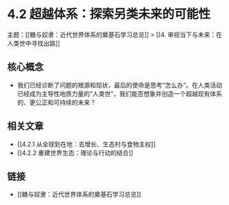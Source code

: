 # 4.2 超越体系：探索另类未来的可能性

主题：[[糖与奴隶：近代世界体系的奠基石学习总览]] > [[4. 审视当下与未来：在人类世中寻找出路]]

## 核心概念

- 我们已经诊断了问题的根源和现状，最后的使命是思考“怎么办”。在人类活动已经成为主导性地质力量的“人类世”，我们能否想象并创造一个超越现有体系的、更公正和可持续的未来？

## 相关文章

- [[4.2.1 从全球到在地：去增长、生态村与食物主权]]
- [[4.2.2 重建世界生态：理论与行动的结合]]

## 链接

- [[糖与奴隶：近代世界体系的奠基石学习总览]]
